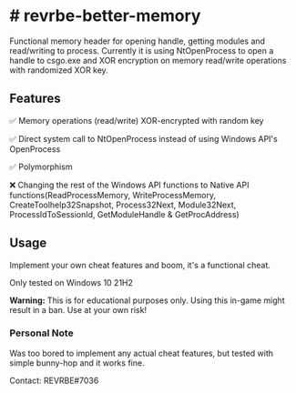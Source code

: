 <h1># revrbe-better-memory</h1>

Functional memory header for opening handle, getting modules and read/writing to process. Currently it is using NtOpenProcess to open a handle to csgo.exe and XOR encryption on memory read/write operations with randomized XOR key. 

<h2>Features</h2>

✅ Memory operations (read/write) XOR-encrypted with random key

✅ Direct system call to NtOpenProcess instead of using Windows API's OpenProcess

✅ Polymorphism

❌ Changing the rest of the Windows API functions to Native API functions(ReadProcessMemory, WriteProcessMemory, CreateToolhelp32Snapshot, Process32Next, Module32Next, ProcessIdToSessionId, GetModuleHandle & GetProcAddress)

<h2>Usage</h2>

Implement your own cheat features and boom, it's a functional cheat.

Only tested on Windows 10 21H2

<b>Warning:</b> This is for educational purposes only. Using this in-game might result in a ban. Use at your own risk!

<h3>Personal Note</h3>

Was too bored to implement any actual cheat features, but tested with simple bunny-hop and it works fine.

Contact: REVRBE#7036
